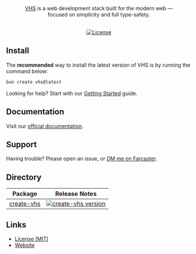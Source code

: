 <p align="center">
  <br/>
  <a href="https://vhs.dev">VHS</a> is a web development stack built for the modern web &mdash;
  <br/>
  focused on simplicity and full type-safety.
  <br/><br/>
</p>

<div align="center">

[![License](https://img.shields.io/badge/License-MIT-blue.svg)](https://github.com/0xZ0uk/create-vhs/blob/main/LICENSE)

</div>

## Install

The **recommended** way to install the latest version of VHS is by running the command below:

```bash
bun create vhs@latest
```

Looking for help? Start with our [Getting Started](https://docs.vhs.dev/en/getting-started/) guide.


## Documentation

Visit our [official documentation](https://docs.vhs.dev/).

## Support

Having trouble? Please open an issue, or [DM me on Farcaster](https://farcaster.xyz/z0uk).

## Directory

| Package                                                                                    | Release Notes                                                                                                                                                                      |
| ------------------------------------------------------------------------------------------ | ---------------------------------------------------------------------------------------------------------------------------------------------------------------------------------- |
| [create-vhs](packages/create-vhs)                                                      | [![create-vhs version](https://img.shields.io/npm/v/create-vhs.svg?label=%20)](packages/create-vhs/CHANGELOG.md)                                                             |

## Links

- [License (MIT)](LICENSE)
- [Website](https://vhs.dev/)
